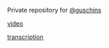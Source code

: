 Private repository for [@guschins](https://www.linkedin.com/in/sergei-gushchin/)

[video](https://www.youtube.com/)

[transcription](https://1drv.ms/w/s!AtQsPssuuoDpqOscpAOuA3d6Vg8gdw?e=E1huWy)